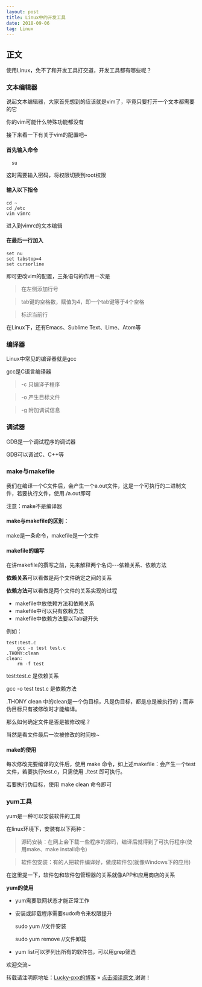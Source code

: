 ```yaml
---
layout: post
title: Linux中的开发工具
date: 2018-09-06
tag: Linux
---  
```


## 正文

使用Linux，免不了和开发工具打交道，开发工具都有哪些呢？

### 文本编辑器 

说起文本编辑器，大家首先想到的应该就是vim了，毕竟只要打开一个文本都需要的它

你的vim可能什么特殊功能都没有

接下来看一下有关于vim的配置吧~

#### 首先输入命令

	  su  

这时需要输入密码，将权限切换到root权限

#### 输入以下指令


    cd ~
    cd /etc
    vim vimrc

进入到vimrc的文本编辑

#### 在最后一行加入

	set nu
	set tabstop=4
	set cursorline

即可更改vim的配置，三条语句的作用一次是

>在左侧添加行号

>tab键的空格数，赋值为4，即一个tab键等于4个空格

>标识当前行

在Linux下，还有Emacs、Sublime Text、Lime、Atom等

### 编译器

Linux中常见的编译器就是gcc

gcc是C语言编译器

>-c 只编译子程序

>-o 产生目标文件

>-g 附加调试信息

### 调试器

GDB是一个调试程序的调试器

GDB可以调试C、C++等

### make与makefile

我们在编译一个C文件后，会产生一个a.out文件，这是一个可执行的二进制文件，若要执行文件，使用./a.out即可

注意：make不是编译器

#### make与makefile的区别：

make是一条命令，makefile是一个文件

#### makefile的编写

在讲makefile的撰写之前，先来解释两个名词---依赖关系、依赖方法

**依赖关系**可以看做是两个文件确定之间的关系

**依赖方法**可以看做是两个文件的关系实现的过程

- makefile中放依赖方法和依赖关系
- makefile中可以只有依赖方法
- makefile中依赖方法要以Tab键开头

例如：

    test:test.c
    	gcc -o test test.c
    .THONY:clean 
    clean:
    	rm -f test

test:test.c  是依赖关系

gcc -o test test.c   是依赖方法

.THONY clean  中的clean是一个伪目标，凡是伪目标，都是总是被执行的；而非伪目标只有被修改时才能编译。

那么如何确定文件是否是被修改呢？

当然是看文件最后一次被修改的时间啦~

#### make的使用

每次修改完要编译的文件后，使用 make 命令，如上述makefile：会产生一个test文件，若要执行test.c，只需使用 ./test 即可执行。

若要执行伪目标，使用 make clean 命令即可

### yum工具

yum是一种可以安装软件的工具

在linux环境下，安装有以下两种：

>源码安装：在网上会下载一些程序的源码，编译后就得到了可执行程序(使用make、make install命令)

>软件包安装：有的人把软件编译好，做成软件包(就像Windows下的应用)

在这里提一下，软件包和软件包管理器的关系就像APP和应用商店的关系

**yum的使用**

- yum需要联网状态才能正常工作

- 安装或卸载程序需要sudo命令来权限提升

	sudo yum //文件安装

    sudo yum remove //文件卸载

- yum list可以罗列出所有的软件包，可以用grep筛选

欢迎交流~

转载请注明原地址：[Lucky-pxx的博客](http://www.bingoxin.top) » [点击阅读原文](http://www.bingoxin.top/2018/09/Linux%E4%B8%AD%E7%9A%84%E6%9D%83%E9%99%90/),谢谢！